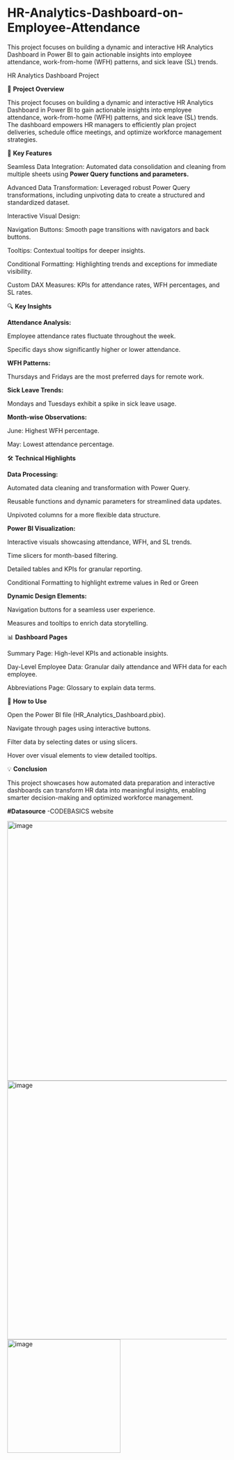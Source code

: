 # HR-Analytics-Dashboard-on-Employee-Attendance
This project focuses on building a dynamic and interactive HR Analytics Dashboard in Power BI to gain actionable insights into employee attendance, work-from-home (WFH) patterns, and sick leave (SL) trends. 

HR Analytics Dashboard Project

🚀 **Project Overview**

This project focuses on building a dynamic and interactive HR Analytics Dashboard in Power BI to gain actionable insights into employee attendance, work-from-home (WFH) patterns, and sick leave (SL) trends. The dashboard empowers HR managers to efficiently plan project deliveries, schedule office meetings, and optimize workforce management strategies.

🎯 **Key Features**

Seamless Data Integration: Automated data consolidation and cleaning from multiple sheets using **Power Query functions and parameters.**

Advanced Data Transformation: Leveraged robust Power Query transformations, including unpivoting data to create a structured and standardized dataset.

Interactive Visual Design:

Navigation Buttons: Smooth page transitions with navigators and back buttons.

Tooltips: Contextual tooltips for deeper insights.

Conditional Formatting: Highlighting trends and exceptions for immediate visibility.

Custom DAX Measures: KPIs for attendance rates, WFH percentages, and SL rates.

🔍 **Key Insights**

**Attendance Analysis:**

Employee attendance rates fluctuate throughout the week.

Specific days show significantly higher or lower attendance.

**WFH Patterns:**

Thursdays and Fridays are the most preferred days for remote work.

**Sick Leave Trends:**

Mondays and Tuesdays exhibit a spike in sick leave usage.

**Month-wise Observations:**

June: Highest WFH percentage.

May: Lowest attendance percentage.

🛠️ **Technical Highlights**

**Data Processing:**

Automated data cleaning and transformation with Power Query.

Reusable functions and dynamic parameters for streamlined data updates.

Unpivoted columns for a more flexible data structure.

**Power BI Visualization:**

Interactive visuals showcasing attendance, WFH, and SL trends.

Time slicers for month-based filtering.

Detailed tables and KPIs for granular reporting.

Conditional Formatting to highlight extreme values in Red or Green 

**Dynamic Design Elements:**

Navigation buttons for a seamless user experience.

Measures and tooltips to enrich data storytelling.

📊 **Dashboard Pages**

Summary Page: High-level KPIs and actionable insights.

Day-Level Employee Data: Granular daily attendance and WFH data for each employee.

Abbreviations Page: Glossary to explain data terms.

🚧 **How to Use**

Open the Power BI file (HR_Analytics_Dashboard.pbix).

Navigate through pages using interactive buttons.

Filter data by selecting dates or using slicers.

Hover over visual elements to view detailed tooltips.


💡 **Conclusion**

This project showcases how automated data preparation and interactive dashboards can transform HR data into meaningful insights, enabling smarter decision-making and optimized workforce management.

**#Datasource** -CODEBASICS website

<img width="595" alt="image" src="https://github.com/user-attachments/assets/b6066b9e-8005-43aa-8f28-ff33372606aa" />

<img width="593" alt="image" src="https://github.com/user-attachments/assets/43891e14-bea2-4b3f-8d45-77f30569b60a" />

<img width="260" alt="image" src="https://github.com/user-attachments/assets/6c702d6b-81f3-4c86-a85a-d6c7d3ee1f0d" />




